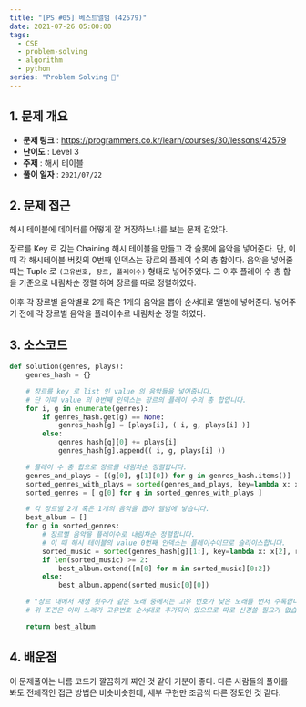 ```yaml
---
title: "[PS #05] 베스트앨범 (42579)"
date: 2021-07-26 05:00:00
tags:
  - CSE
  - problem-solving
  - algorithm
  - python
series: "Problem Solving 🤔"
---
```


## 1. 문제 개요

- **문제 링크** : https://programmers.co.kr/learn/courses/30/lessons/42579
- **난이도** : Level 3
- **주제** : 해시 테이블
- **풀이 일자** : `2021/07/22`

## 2. 문제 접근

해시 테이블에 데이터를 어떻게 잘 저장하느냐를 보는 문제 같았다.

장르를 Key 로 갖는 Chaining 해시 테이블을 만들고 각 슬롯에 음악을 넣어준다. 단, 이때 각 해시테이블 버킷의 0번째 인덱스는 장르의 플레이 수의 총 합이다. 음악을 넣어줄 때는 Tuple 로 `(고유번호, 장르, 플레이수)` 형태로 넣어주었다. 그 이후 플레이 수 총 합을 기준으로 내림차순 정렬 하여 장르를 따로 정렬하였다.

이후 각 장르별 음악별로 2개 혹은 1개의 음악을 뽑아 순서대로 앨범에 넣어준다. 넣어주기 전에 각 장르별 음악을 플레이수로 내림차순 정렬 하였다.

## 3. 소스코드

```python
def solution(genres, plays):
    genres_hash = {}

    # 장르를 key 로 list 인 value 의 음악들을 넣어줍니다.
    # 단 이떄 value 의 0번째 인덱스는 장르의 플레이 수의 총 합입니다.
    for i, g in enumerate(genres):
        if genres_hash.get(g) == None:
            genres_hash[g] = [plays[i], ( i, g, plays[i] )]
        else:
            genres_hash[g][0] += plays[i]
            genres_hash[g].append(( i, g, plays[i] ))

    # 플레이 수 총 합으로 장르를 내림차순 정렬합니다.
    genres_and_plays = [(g[0], g[1][0]) for g in genres_hash.items()]
    sorted_genres_with_plays = sorted(genres_and_plays, key=lambda x: x[1], reverse=True)
    sorted_genres = [ g[0] for g in sorted_genres_with_plays ]

    # 각 장르별 2개 혹은 1개의 음악을 뽑아 앨범에 넣습니다.
    best_album = []
    for g in sorted_genres:
        # 장르별 음악을 플레이수로 내림차순 정렬합니다.
        # 이 때 해시 테이블의 value 0번째 인덱스는 플레이수이므로 슬라이스합니다.
        sorted_music = sorted(genres_hash[g][1:], key=lambda x: x[2], reverse=True)
        if len(sorted_music) >= 2:
            best_album.extend([m[0] for m in sorted_music][0:2])
        else:
            best_album.append(sorted_music[0][0])

    # "장르 내에서 재생 횟수가 같은 노래 중에서는 고유 번호가 낮은 노래를 먼저 수록합니다."
    # 위 조건은 이미 노래가 고유번호 순서대로 추가되어 있으므로 따로 신경쓸 필요가 없습니다.

    return best_album
```

## 4. 배운점

이 문제풀이는 나름 코드가 깔끔하게 짜인 것 같아 기분이 좋다. 다른 사람들의 풀이를 봐도 전체적인 접근 방법은 비슷비슷한데, 세부 구현만 조금씩 다른 정도인 것 같다.
